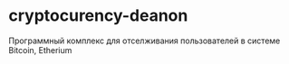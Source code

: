 # cryptocurency-deanon
Программный комплекс для отселживания пользователей в системе Bitcoin, Etherium
